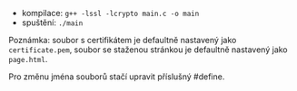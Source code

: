 - kompilace: `g++ -lssl -lcrypto main.c -o main`
- spuštění: `./main`

Poznámka: soubor s certifikátem je defaultně nastavený jako `certificate.pem`,
soubor se staženou stránkou je defaultně nastavený jako `page.html`.

Pro změnu jména souborů stačí upravit příslušný #define.

